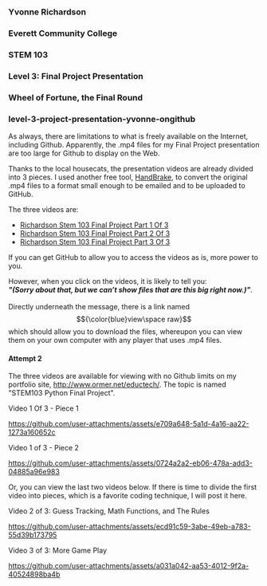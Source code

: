 ### Yvonne Richardson
### Everett Community College
### STEM 103
### Level 3: Final Project Presentation

### Wheel of Fortune, the Final Round

### level-3-project-presentation-yvonne-ongithub

As always, there are limitations to what is freely available on the Internet, including Github.  Apparently, the .mp4 files for my Final Project presentation are too large for Github to display on the Web.

Thanks to the local housecats, the presentation videos are already divided into 3 pieces.  I used another free tool, [HandBrake](https://handbrake.fr/), to convert the original .mp4 files to a format small enough to be emailed and to be uploaded to GitHub.

The three videos are:

* [Richardson Stem 103 Final Project Part 1 Of 3](https://github.com/yvonne-ongithub/level-3-project-presentation-yvonne-ongithub/blob/main/Richardson%20Stem%20103%20Final%20Project%20Part%201%20Of%203.mp4)
* [Richardson Stem 103 Final Project Part 2 Of 3](https://github.com/yvonne-ongithub/level-3-project-presentation-yvonne-ongithub/blob/main/Richardson%20Stem%20103%20Final%20Project%20Part%202%20Of%203.mp4)
* [Richardson Stem 103 Final Project Part 3 Of 3](https://github.com/yvonne-ongithub/level-3-project-presentation-yvonne-ongithub/blob/main/Richardson%20Stem%20103%20Final%20Project%20Part%203%20Of%203.mp4)

If you can get GitHub to allow you to access the videos as is, more power to you.

However, when you click on the videos, it is likely to tell you:<br/><b><i> "(Sorry about that, but we can’t show files that are this big right now.)"</i></b>.
<br/><br/>Directly underneath the message, there is a link named $${\color{blue}view\space raw}$$ which should allow you to download the files, whereupon you can view them on your own computer with any player that uses .mp4 files.

#### Attempt 2

The three videos are available for viewing with no Github limits on my portfolio site, http://www.ormer.net/eductech/. The topic is named "STEM103 Python Final Project".

Video 1 Of 3 - Piece 1

https://github.com/user-attachments/assets/e709a648-5a1d-4a16-aa22-1273a160652c

Video 1 of 3 - Piece 2

https://github.com/user-attachments/assets/0724a2a2-eb06-478a-add3-04885a96e983





Or, you can view the last two videos below. If there is time to divide the first video into pieces, which is a favorite coding technique, I will post it here.

Video 2 of 3: Guess Tracking, Math Functions, and The Rules

https://github.com/user-attachments/assets/ecd91c59-3abe-49eb-a783-55d39b173795

Video 3 of 3: More Game Play

https://github.com/user-attachments/assets/a031a042-aa53-4012-9f2a-40524898ba4b

